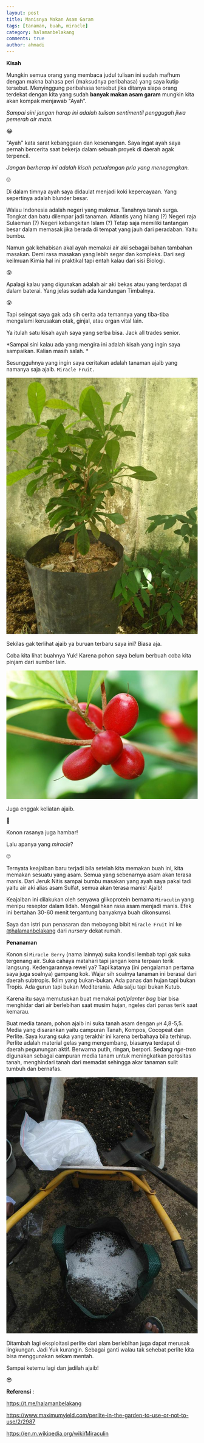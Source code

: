 ```yaml
---
layout: post
title: Manisnya Makan Asam Garam
tags: [tanaman, buah, miracle]
category: halamanbelakang
comments: true
author: ahmadi
--- 
```


**Kisah**

Mungkin semua orang yang membaca judul tulisan ini sudah mafhum dengan makna bahasa peri (maksudnya peribahasa) yang saya kutip tersebut. Menyinggung peribahasa tersebut jika ditanya siapa orang terdekat dengan kita yang sudah **banyak makan asam garam** mungkin kita akan kompak menjawab "Ayah".

*Sampai sini jangan harap ini adalah tulisan sentimentil penggugah jiwa pemerah air mata.*

😂

"Ayah" kata sarat kebanggaan dan kesenangan. Saya ingat ayah saya pernah bercerita saat bekerja dalam sebuah proyek di daerah agak terpencil.

*Jangan berharap ini adalah kisah petualangan pria yang menegangkan.*

🙄

Di dalam timnya ayah saya didaulat menjadi koki kepercayaan. Yang sepertinya adalah blunder besar.

Walau Indonesia adalah negeri yang makmur. Tanahnya tanah surga. Tongkat dan batu dilempar jadi tanaman. Atlantis yang hilang (?) Negeri raja Sulaeman (?) Negeri kebangkitan Islam (?) Tetap saja memiliki tantangan besar dalam memasak jika berada di tempat yang jauh dari peradaban. Yaitu bumbu.

Namun gak kehabisan akal ayah memakai air aki sebagai bahan tambahan masakan. Demi rasa masakan yang lebih segar dan kompleks. Dari segi keilmuan Kimia hal ini praktikal tapi entah kalau dari sisi Biologi.

😰

Apalagi kalau yang digunakan adalah air aki bekas atau yang terdapat di dalam baterai. Yang jelas sudah ada kandungan Timbalnya.

😰

Tapi seingat saya gak ada sih cerita ada temannya yang tiba-tiba mengalami kerusakan otak, ginjal, atau organ vital lain.

Ya itulah satu kisah ayah saya yang serba bisa. Jack all trades senior.

*Sampai sini kalau ada yang mengira ini adalah kisah yang ingin saya sampaikan. Kalian masih salah.
*

Sesungguhnya yang ingin saya ceritakan adalah tanaman ajaib yang namanya saja ajaib. `Miracle Fruit.`

![](/img/ajaib-bibit.jpg) 

Sekilas gak terlihat ajaib ya buruan terbaru saya ini? Biasa aja.

Coba kita lihat buahnya Yuk! Karena pohon saya belum berbuah coba kita pinjam dari sumber lain.

![](/img/ajaib-buah.jpg) 

Juga enggak keliatan ajaib.

🤔

Konon rasanya juga hambar!

Lalu apanya yang *miracle*?

🙄

Ternyata keajaiban baru terjadi bila setelah kita memakan buah ini, kita memakan sesuatu yang asam. Semua yang sebenarnya asam akan terasa manis. Dari Jeruk Nitis sampai bumbu masakan yang ayah saya pakai tadi yaitu air aki alias asam Sulfat, semua akan terasa manis! Ajaib!

Keajaiban ini dilakukan oleh senyawa glikoprotein bernama `Miraculin` yang menipu reseptor dalam lidah. Mengalihkan rasa asam menjadi manis. Efek ini bertahan 30-60 menit tergantung banyaknya buah dikonsumsi. 

Saya dan istri pun penasaran dan meboyong bibit `Miracle Fruit` ini ke [@halamanbelakang](https://t.me/halamanbelakang) dari *nursery* dekat rumah.

**Penanaman**

Konon si `Miracle Berry` (nama lainnya) suka kondisi lembab tapi gak suka tergenang air. Suka cahaya matahari tapi jangan kena terpaan terik langsung. Kedengarannya rewel ya? Tapi katanya (ini pengalaman pertama saya juga soalnya) gampang kok. Wajar sih soalnya tanaman ini berasal dari daerah subtropis. Iklim yang bukan-bukan. Ada panas dan hujan tapi bukan Tropis. Ada gurun tapi bukan Mediterania. Ada salju tapi bukan Kutub.

Karena itu saya memutuskan buat memakai pot/*planter bag* biar bisa menghidar dari air berlebihan saat musim hujan, ngeles dari panas terik saat kemarau.

Buat media tanam, pohon ajaib ini suka tanah asam dengan `pH` 4,8-5,5. Media yang disarankan yaitu campuran Tanah, Kompos, Cocopeat dan Perlite. Saya kurang suka yang terakhir ini karena berbahaya bila terhirup. 
Perlite adalah material gelas yang mengembang, biasanya terdapat di daerah pegunungan aktif. Berwarna putih, ringan, berpori. Sedang *nge-tren* digunakan sebagai campuran media tanam untuk meningkatkan porositas tanah, menghindari tanah dari memadat sehingga akar tanaman sulit tumbuh dan bernafas.

![](/img/ajaib-perlite.jpg) 

Ditambah lagi eksploitasi perlite dari alam berlebihan juga dapat merusak lingkungan. Jadi Yuk kurangin. Sebagai ganti walau tak sehebat perlite kita bisa menggunakan sekam mentah.

Sampai ketemu lagi dan jadilah ajaib!

😎

**Referensi** :

<https://t.me/halamanbelakang>

<https://www.maximumyield.com/perlite-in-the-garden-to-use-or-not-to-use/2/2987>

<https://en.m.wikipedia.org/wiki/Miraculin>